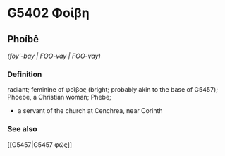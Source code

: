 # G5402 Φοίβη

## Phoíbē

_(foy'-bay | FOO-vay | FOO-vay)_

### Definition

radiant; feminine of φοῖβος (bright; probably akin to the base of G5457); Phoebe, a Christian woman; Phebe; 

- a servant of the church at Cenchrea, near Corinth

### See also

[[G5457|G5457 φῶς]]
